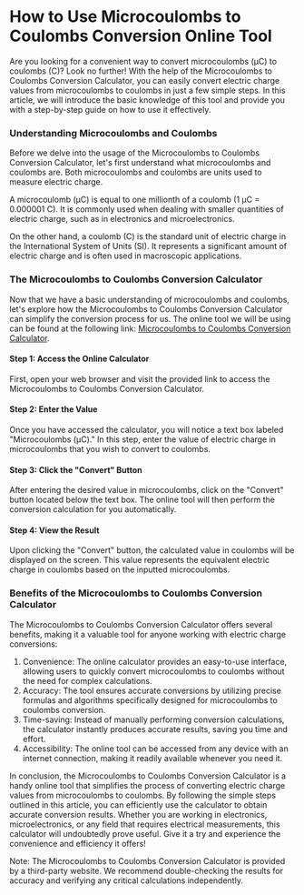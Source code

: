 How to Use Microcoulombs to Coulombs Conversion Online Tool
===========================================================

Are you looking for a convenient way to convert microcoulombs (µC) to coulombs (C)? Look no further! With the help of the Microcoulombs to Coulombs Conversion Calculator, you can easily convert electric charge values from microcoulombs to coulombs in just a few simple steps. In this article, we will introduce the basic knowledge of this tool and provide you with a step-by-step guide on how to use it effectively.

### Understanding Microcoulombs and Coulombs

Before we delve into the usage of the Microcoulombs to Coulombs Conversion Calculator, let's first understand what microcoulombs and coulombs are. Both microcoulombs and coulombs are units used to measure electric charge.

A microcoulomb (µC) is equal to one millionth of a coulomb (1 µC = 0.000001 C). It is commonly used when dealing with smaller quantities of electric charge, such as in electronics and microelectronics.

On the other hand, a coulomb (C) is the standard unit of electric charge in the International System of Units (SI). It represents a significant amount of electric charge and is often used in macroscopic applications.

### The Microcoulombs to Coulombs Conversion Calculator

Now that we have a basic understanding of microcoulombs and coulombs, let's explore how the Microcoulombs to Coulombs Conversion Calculator can simplify the conversion process for us. The online tool we will be using can be found at the following link: [Microcoulombs to Coulombs Conversion Calculator](https://www.onlinecalculatorsfree.com/convert/microcoulomb-to-coulomb.html).

#### Step 1: Access the Online Calculator

First, open your web browser and visit the provided link to access the Microcoulombs to Coulombs Conversion Calculator.

#### Step 2: Enter the Value

Once you have accessed the calculator, you will notice a text box labeled "Microcoulombs (µC)." In this step, enter the value of electric charge in microcoulombs that you wish to convert to coulombs.

#### Step 3: Click the "Convert" Button

After entering the desired value in microcoulombs, click on the "Convert" button located below the text box. The online tool will then perform the conversion calculation for you automatically.

#### Step 4: View the Result

Upon clicking the "Convert" button, the calculated value in coulombs will be displayed on the screen. This value represents the equivalent electric charge in coulombs based on the inputted microcoulombs.

### Benefits of the Microcoulombs to Coulombs Conversion Calculator

The Microcoulombs to Coulombs Conversion Calculator offers several benefits, making it a valuable tool for anyone working with electric charge conversions:

1. Convenience: The online calculator provides an easy-to-use interface, allowing users to quickly convert microcoulombs to coulombs without the need for complex calculations.
2. Accuracy: The tool ensures accurate conversions by utilizing precise formulas and algorithms specifically designed for microcoulombs to coulombs conversion.
3. Time-saving: Instead of manually performing conversion calculations, the calculator instantly produces accurate results, saving you time and effort.
4. Accessibility: The online tool can be accessed from any device with an internet connection, making it readily available whenever you need it.

In conclusion, the Microcoulombs to Coulombs Conversion Calculator is a handy online tool that simplifies the process of converting electric charge values from microcoulombs to coulombs. By following the simple steps outlined in this article, you can efficiently use the calculator to obtain accurate conversion results. Whether you are working in electronics, microelectronics, or any field that requires electrical measurements, this calculator will undoubtedly prove useful. Give it a try and experience the convenience and efficiency it offers!

Note: The Microcoulombs to Coulombs Conversion Calculator is provided by a third-party website. We recommend double-checking the results for accuracy and verifying any critical calculations independently.